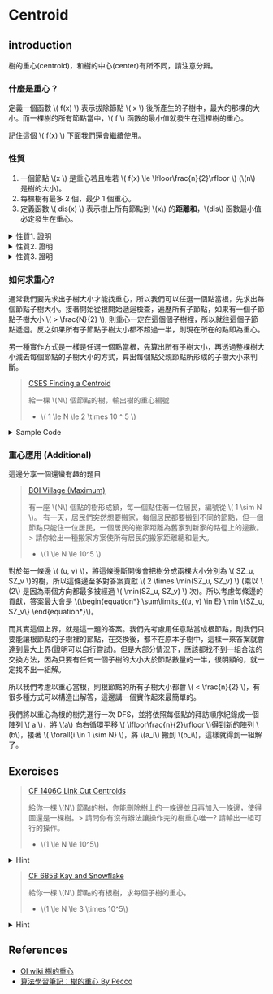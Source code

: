 # Centroid

## introduction

樹的重心(centroid)，和樹的中心(center)有所不同，請注意分辨。

### 什麼是重心？

定義一個函數 \\( f(x) \\) 表示拔除節點 \\( x \\) 後所產生的子樹中，最大的那棵的大小。而一棵樹的所有節點當中，\\( f \\) 函數的最小值就發生在這棵樹的重心。

記住這個 \\( f(x) \\) 下面我們還會繼續使用。

### 性質

1. 一個節點 \\(x \\) 是重心若且唯若 \\( f(x) \le \lfloor\frac{n}{2}\rfloor \\) (\\(n\\) 是樹的大小)。
1. 每棵樹有最多 2 個，最少 1 個重心。
1. 定義函數 \\( dis(x) \\) 表示樹上所有節點到 \\(x\\) 的**距離和**，\\(dis\\) 函數最小值必定發生在重心。

<details><summary> 性質1. 證明 </summary>

為了方便證明，我們用 \\( size_u(v) \\) 來表示以 \\(u\\) 為根節點時，\\(v\\) 的子樹大小。

首先，可以用反證法來證明重心必定滿足 \\( f(x) \le \frac{n}{2} \\)。假設 \\(u\\) 是樹的重心，且有一節點 \\(v\\) 與其相連且 \\(size_u(v) > \frac{n}{2} \\)。那麼 \\(v\\) 當重心肯定會更好，因為 \\(size_v(u) = n - size_u(v) < \frac{n}{2} < size_u(v) = f(u)\\)，也就是說所有拔掉 \\(v\\) 會產生的子樹大小皆小於 \\(f(u)\\)，和重心定義矛盾。

接下來證明一個節點 \\(x\\) 滿足 \\( f(x) \le \frac{n}{2} \\)，必定為重心。假設 \\(u\\) 為重心，則所有與他相鄰的節點 \\(v\\) 都滿足 \\(size_u(v) \le \frac{n}{2} \\)，因為 \\(f(x) < \frac{n}{2}\\)。所以 \\( size_v(u) = n - size_u(v) \le \frac{n}{2} \le f(u)\\)，則 \\(f(v) \ge f(u)\\)。另外對於所有與 \\(u\\) 不相連的節點 \\(x\\)，都必定屬於某個和 \\(u\\) 相連的 \\(v\\) 子樹中(以 \\(u\\) 為根節點時)，所以 \\( size_x(v) > size_v(u) \ge \frac{n}{2} \ge f(u)\\)。

</details>

<details><summary> 性質2. 證明 </summary>

不妨先畫圖觀察一下，如果一棵樹有兩個重心，則他們必定相鄰。而此時樹一定有偶數個節點，將這棵樹從這兩個重心之間斷開，可以拿到兩棵一樣大小的樹。

首先來證明重心必定相鄰，不管有一個或兩個。假設 \\(u, v\\) 為樹的兩個重心(\\(u, v\\) 可以相等)，根據重心的定義 \\(f(u) \le f(v)\\) 且 \\(f(v) \le f(u)\\)，也就是 \\(f(u) = f(v)\\)。

如果 \\(u, v\\) 的路徑上還有其他 \\(k\\) 個節點，則 \\(u\\) 的最大子樹必定會包含這 \\(k\\) 個點，那麼 \\(f(u) \ size_u(v) = k + f(v)\\)，由此可知 \\(k == 0\\) 也就是兩重心相鄰。

而且不可能有三個以上的重心，因為重心必須兩兩相連，所以三個以上的重心會形成環。

</details>

<details><summary> 性質3. 證明 </summary>

對於樹上的任意一個節點 \\(u\\) 如果存在一個相鄰的節點 \\(v\\) 使得 \\(size_u(v) > \frac{N}{2}\\)，則 \\(dis(v) < dis(u)\\)，因為從 \\(u\\) 往 \\(v\\) 移動會使 \\(dis\\) 減少 \\(size_u(v) - (n-size_u(v)) = 2 \times size_u(v) - n > 0\\)。

所以樹上除了重心以外的節點都可以透過這種方式找到 \\(dis\\) 更小的點。

</details>

### 如何求重心?

通常我們要先求出子樹大小才能找重心，所以我們可以任選一個點當根，先求出每個節點子樹大小。接著開始從根開始遞迴檢查，遍歷所有子節點，如果有一個子節點子樹大小 \\( > \frac{N}{2} \\), 則重心一定在這個個子樹裡，所以就往這個子節點遞迴。反之如果所有子節點子樹大小都不超過一半，則現在所在的點即為重心。

另一種實作方式是一樣是任選一個點當根，先算出所有子樹大小，再透過整棵樹大小減去每個節點的子樹大小的方式，算出每個點父親節點所形成的子樹大小來判斷。

> [CSES Finding a Centroid](https://cses.fi/problemset/task/2079)
>
> 給一棵 \\(N\\) 個節點的樹，輸出樹的重心編號
>
> - \\( 1 \le N \le 2 \times 10 ^ 5 \\)

<details><summary> Sample Code </summary>

```cpp
#include <bits/stdc++.h>
using namespace std;

const int mxN = 2e5 + 5;
int sz[mxN];
vector<int> g[mxN];

void get_sz(int u, int p) {
  sz[u] = 1;
  for (int v : g[u]) {
    if (v == p)
      continue;
    get_sz(v, u);
    sz[u] += sz[v];
  }
}

int get_centroid(int u, int n, int p) {
  for (int v : g[u]) {
    if (v != p && sz[v] > n / 2)
      return get_centroid(v, n, u);
  }
  return u;
}

int main() {
  int n;
  cin >> n;
  for (int i = 0; i < n - 1; i++) {
    int u, v;
    cin >> u >> v;
    g[u].emplace_back(v);
    g[v].emplace_back(u);
  }
  get_sz(1, -1);
  cout << get_centroid(1, n, -1);
}
```

</details>

### 重心應用 (Additional)

這邊分享一個還蠻有趣的題目

> [BOI Village (Maximum)](https://codeforces.com/contest/1387/problem/B2)
>
> 有一座 \\(N\\) 個點的樹形成鎮，每一個點住著一位居民，編號從 \\( 1 \sim N \\)。
> 有一天，居民們突然想要搬家，每個居民都要搬到不同的節點，但一個節點只能住一位居民，一個居民的搬家距離為舊家到新家的路徑上的邊數。> 請你給出一種搬家方案使所有居民的搬家距離總和最大。
>
> - \\(1 \le N \le 10^5 \\)

對於每一條邊 \\( (u, v) \\)，將這條邊斷開後會把樹分成兩棵大小分別為 \\( SZ_u, SZ_v \\)的樹，所以這條邊至多對答案貢獻 \\( 2 \times \min(SZ_u, SZ_v) \\) (乘以 \\(2\\) 是因為兩個方向都最多被經過 \\( \min(SZ_u, SZ_v) \\) 次)。所以考慮每條邊的貢獻，答案最大會是
\\(\begin{equation*} \sum\limits_{(u, v) \in E} \min \\{SZ_u, SZ_v\\} \end{equation*}\\)。

而其實這個上界，就是這一題的答案。我們先考慮用任意點當成根節點，則我們只要能讓根節點的子樹裡的節點，在交換後，都不在原本子樹中，這樣一來答案就會達到最大上界(證明可以自行嘗試)。但是大部分情況下，應該都找不到一組合法的交換方法，因為只要有任何一個子樹的大小大於節點數量的一半，很明顯的，就一定找不出一組解。

所以我們考慮以重心當根，則根節點的所有子樹大小都會 \\( < \frac{n}{2} \\)，有很多種方式可以構造出解答，這邊講一個實作起來最簡單的。

我們將以重心為根的樹先進行一次 DFS，並將依照每個點的拜訪順序紀錄成一個陣列 \\( a \\)，將 \\(a\\) 向右循環平移 \\( \lfloor\frac{n}{2}\rfloor \\)得到新的陣列 \\(b\\)，接著 \\( \forall{i \in 1 \sim N} \\)，將 \\(a_i\\) 搬到 \\(b_i\\)，這樣就得到一組解了。

## Exercises

> [CF 1406C Link Cut Centroids](https://codeforces.com/contest/1406/problem/C)
>
> 給你一棵 \\(N\\) 節點的樹，你能刪除樹上的一條邊並且再加入一條邊，使得圖還是一棵樹。> 請問你有沒有辦法讓操作完的樹重心唯一? 請輸出一組可行的操作。
>
> - \\(1 \le N \le 10^5\\)

<details><summary> Hint </summary>

回想上面的性質 2，兩個重心會發生在什麼情況？

</details>

> [CF 685B Kay and Snowflake](https://codeforces.com/problemset/problem/685/B)
>
> 給你一棵 \\(N\\) 節點的有根樹，求每個子樹的重心。
>
> - \\(1 \le N \le 3 \times 10^5\\)

<details><summary> Hint </summary>

在上面找重心的程式碼中，我們每次只會往子樹大小 \\( > \frac{N}{2} \\) 的節點走。

那我們試著將這個做法反過來，從葉子節點開始，假設現在所在節點為 \\(u\\)，\\(u\\) 的父節點為 \\(p\\)。如果 \\( 2 \times size(u) \ge size(p)\\) 的話就繼續往上爬，並把經過的點的重心都設為向上爬的起始點。

</details>

## References

- [OI wiki 樹的重心](https://oi-wiki.org/graph/tree-centroid/)
- [算法學習筆記：樹的重心 By Pecco](https://zhuanlan.zhihu.com/p/357938161)
